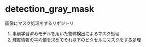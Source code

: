 # detection_gray_mask
画像にマスク処理をするリポジトリ

1. 事前学習済みモデルを用いた物体検出によるマスク処理
2. 輝度情報の平均値を求めてそれ以下のピクセルにマスクをする処理

